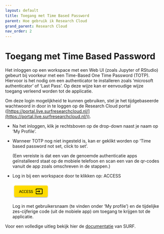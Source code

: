 ```yaml
---
layout: default
title: Toegang met Time Based Password
parent: Hoe gebruik ik Research Cloud
grand_parent: Research Cloud
nav_order: 2
---
```


# Toegang met Time Based Password

Het inloggen op een workspace met een Web UI (zoals Jupyter of RStudio) gebeurt bij voorkeur met een Time-Based One Time Password (TOTP). Hiervoor is het nodig om een authenticator te installeren zoals ‘microsoft authenticator’ of ‘Last Pass’. Op deze wijze kan er eenvoudige wijze toegang verleend worden tot de applicatie.



Om deze login mogelijkheid te kunnen gebruiken, stel je het tijdgebaseerde wachtwoord in door in te loggen op de Research Cloud portal ([https://portal.live.surfresearchcloud.nl/](https://portal.live.surfresearchcloud.nl/)).

-   Na het inloggen, klik je rechtsboven op de drop-down naast je naam op ‘My Profile’.

-   Wanneer TOTP nog niet ingesteld is, kan er geklikt worden op ‘Time based password not set, click to set’.

    (Een vereiste is dat een van de genoemde authenticatie apps geïnstalleerd staat op de mobiele telefoon en scan een van de qr-codes vanuit de app zoals omschreven in de stappen.)

-   Log in bij een workspace door te klikken op: ACCESS

    ![](/assets/how-workspace-6.png)
    
    Log in met gebruikersnaam (te vinden onder ‘My profile’) en de tijdelijke zes-cijferige code (uit de mobiele app) om toegang te krijgen tot de applicatie.

Voor een volledige uitleg bekijk hier de [documentatie](https://servicedesk.surfsara.nl/wiki/display/WIKI/Log+in+to+your+workspace) van SURF.

